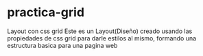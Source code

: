 # practica-grid
Layout con css grid
Este es un Layout(Diseño) creado usando las propiedades de css grid para darle estilos al mismo, formando una estructura basica para una pagina web
